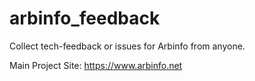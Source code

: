 # arbinfo_feedback
Collect tech-feedback or issues for Arbinfo from anyone.

Main Project Site: https://www.arbinfo.net

